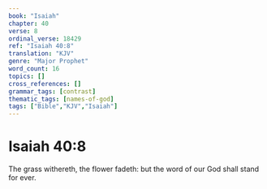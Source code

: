 ```yaml
---
book: "Isaiah"
chapter: 40
verse: 8
ordinal_verse: 18429
ref: "Isaiah 40:8"
translation: "KJV"
genre: "Major Prophet"
word_count: 16
topics: []
cross_references: []
grammar_tags: [contrast]
thematic_tags: [names-of-god]
tags: ["Bible","KJV","Isaiah"]
---
```


# Isaiah 40:8

The grass withereth, the flower fadeth: but the word of our God shall stand for ever.
